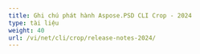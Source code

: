 ```yaml
---
title: Ghi chú phát hành Aspose.PSD CLI Crop - 2024
type: tài liệu
weight: 40
url: /vi/net/cli/crop/release-notes-2024/
---
```

